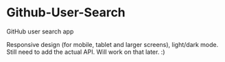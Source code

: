 # Github-User-Search
GitHub user search app

Responsive design (for mobile, tablet and larger screens), light/dark mode. Still need to add the actual API. Will work on that later. :)
